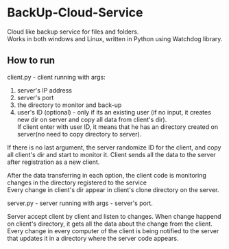 # BackUp-Cloud-Service

Cloud like backup service for files and folders.  
Works in both windows and Linux, written in Python using Watchdog library.  

## How to run  

client.py - client running with args:  
1. server's IP address  
2. server's port  
3. the directory to monitor and back-up  
4. user's ID (optional) - only if its an existing user (if no input, it creates new dir on server and copy 
   all data from client's dir).   
If client enter with user ID, it means that he has an directory created on server(no need to copy directory to server).

If there is no last argument, the server randomize ID for the client, and copy all client's dir and start to monitor it. Client sends all the data to the server after registration as a new client.  

After the data transferring in each option, the client code is monitoring changes in the directory registered to the service  
Every change in client's dir appear in client's clone directory on the server.  

server.py - server running with args - server's port.  

Server accept client by client and listen to changes. When change happend on client's directory, it gets all the data about the change from the client.   
Every change in every computer of the client is being notified to the server that updates it in a directory where the server code appears.  

